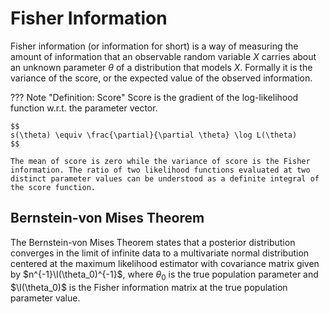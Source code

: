 # Fisher Information

Fisher information (or information for short) is a way of measuring the amount of information that an observable random variable $X$ carries about an unknown parameter $\theta$ of a distribution that models $X$. Formally it is the variance of the score, or the expected value of the observed information.

??? Note "Definition: Score"
    Score is the gradient of the log-likelihood function w.r.t. the parameter vector.
    
    $$
    s(\theta) \equiv \frac{\partial}{\partial \theta} \log L(\theta)
    $$

    The mean of score is zero while the variance of score is the Fisher information. The ratio of two likelihood functions evaluated at two distinct parameter values can be understood as a definite integral of the score function.

## Bernstein-von Mises Theorem
The Bernstein-von Mises Theorem states that a posterior distribution converges in the limit of infinite data to a multivariate normal distribution centered at the maximum likelihood estimator with covariance matrix given by $n^{-1}\I(\theta_0)^{-1}$, where $\theta_0$ is the true population parameter and $\I(\theta_0)$ is the Fisher information matrix at the true population parameter value.